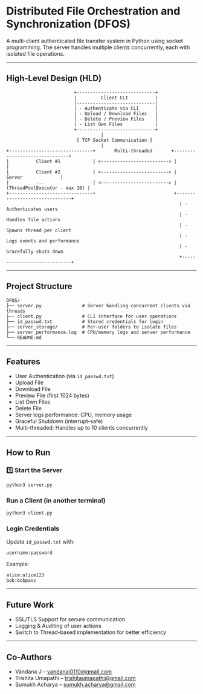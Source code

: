 #  Distributed File Orchestration and Synchronization (DFOS)

A multi-client authenticated file transfer system in Python using socket programming. The server handles multiple clients concurrently, each with isolated file operations.

---

##  High-Level Design (HLD)

```
                         +-----------------------------+
                         |         Client CLI          |
                         |-----------------------------|
                         | - Authenticate via CLI      |
                         | - Upload / Download Files   |
                         | - Delete / Preview Files    |
                         | - List Own Files            |
                         +-----------------------------+
                                   |
                          [ TCP Socket Communication ]
                                   |
+-------------------------------+       Multi-threaded       +-------------------------------+
|          Client #1            | <-------------------------> |                               |
|          Client #2            | <-------------------------> |           Server              |
|          ...                  | <-------------------------> | (ThreadPoolExecutor - max 10) |
+-------------------------------+                             +-------------------------------+
                                                                | - Authenticates users
                                                                | - Handles file actions
                                                                | - Spawns thread per client
                                                                | - Logs events and performance
                                                                | - Gracefully shuts down
                                                                +-----------------------------+
```

---

##  Project Structure

```
DFOS/
├── server.py               # Server handling concurrent clients via threads
├── client.py               # CLI interface for user operations
├── id_passwd.txt           # Stored credentials for login
├── server_storage/         # Per-user folders to isolate files
├── server_performance.log  # CPU/memory logs and server performance
└── README.md
```

---

##  Features

-  User Authentication (via `id_passwd.txt`)
-  Upload File
-  Download File
-  Preview File (first 1024 bytes)
-  List Own Files
-  Delete File
-  Server logs performance: CPU, memory usage
-  Graceful Shutdown (interrupt-safe)
-  Multi-threaded: Handles up to 10 clients concurrently

---

##  How to Run

### 1️⃣ Start the Server

```bash
python3 server.py
```

###  Run a Client (in another terminal)

```bash
python3 client.py
```

###  Login Credentials

Update `id_passwd.txt` with:

```
username:password
```

Example:

```
alice:alice123
bob:bobpass
```

---

##  Future Work

-  SSL/TLS Support for secure communication
-  Logging & Auditing of user actions
-  Switch to Thread-based implementation for better efficiency

---

##  Co-Authors

- Vandana J – vandanaj0110@gmail.com  
- Trishita Umapathi – trishitaumapathi@gmail.com  
- Sumukh Acharya – sumukh.acharya@gmail.com

